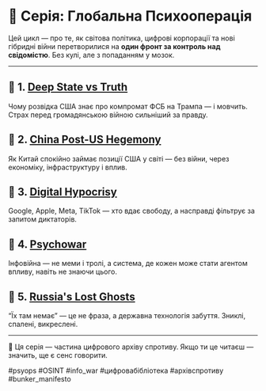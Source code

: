 # 🧠 Серія: Глобальна Психооперація

Цей цикл — про те, як світова політика, цифрові корпорації та нові гібридні війни перетворилися на **один фронт за контроль над свідомістю**. Без кулі, але з попаданням у мозок.

---

## 🔹 1. [Deep State vs Truth](./deep-state-vs-truth.md)
Чому розвідка США знає про компромат ФСБ на Трампа — і мовчить. Страх перед громадянською війною сильніший за правду.

## 🔹 2. [China Post-US Hegemony](./china-post-us-hegemony.md)
Як Китай спокійно займає позиції США у світі — без війни, через економіку, інфраструктуру і вплив.

## 🔹 3. [Digital Hypocrisy](./digital-hypocrisy.md)
Google, Apple, Meta, TikTok — хто вдає свободу, а насправді фільтрує за запитом диктаторів.

## 🔹 4. [Psychowar](./psychowar.md)
Інфовійна — не меми і тролі, а система, де кожен може стати агентом впливу, навіть не знаючи цього.

## 🔹 5. [Russia's Lost Ghosts](./russia-lost-ghosts.md)
“Їх там немає” — це не фраза, а державна технологія забуття. Зниклі, спалені, викреслені.

---

🧷 Ця серія — частина цифрового архіву спротиву. Якщо ти це читаєш — значить, ще є сенс говорити.

#psyops #OSINT #info_war #цифровабібліотека #архівспротиву #bunker_manifesto
